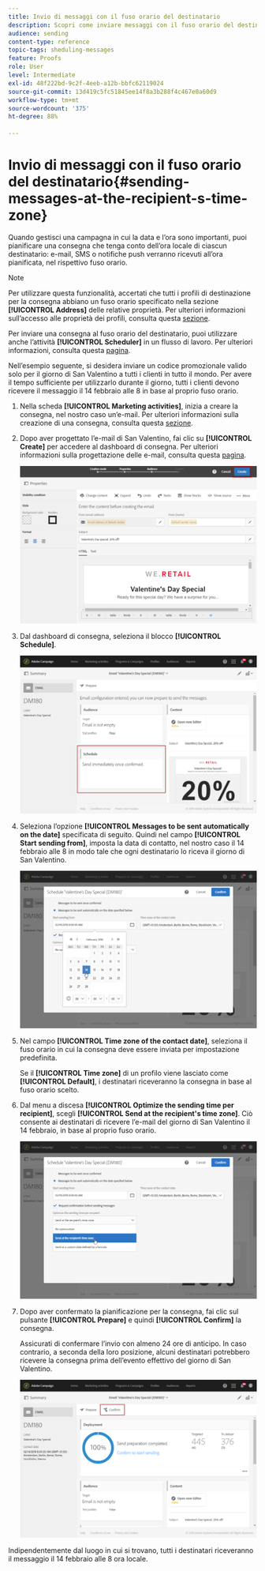 ```yaml
---
title: Invio di messaggi con il fuso orario del destinatario
description: Scopri come inviare messaggi con il fuso orario del destinatario
audience: sending
content-type: reference
topic-tags: sheduling-messages
feature: Proofs
role: User
level: Intermediate
exl-id: 48f222bd-9c2f-4eeb-a12b-bbfc62119024
source-git-commit: 13d419c5fc51845ee14f8a3b288f4c467e0a60d9
workflow-type: tm+mt
source-wordcount: '375'
ht-degree: 88%

---
```


# Invio di messaggi con il fuso orario del destinatario{#sending-messages-at-the-recipient-s-time-zone}

Quando gestisci una campagna in cui la data e l’ora sono importanti, puoi pianificare una consegna che tenga conto dell’ora locale di ciascun destinatario: e-mail, SMS o notifiche push verranno ricevuti all’ora pianificata, nel rispettivo fuso orario.

>[!NOTE]
>
>Per utilizzare questa funzionalità, accertati che tutti i profili di destinazione per la consegna abbiano un fuso orario specificato nella sezione **[!UICONTROL Address]** delle relative proprietà. Per ulteriori informazioni sull’accesso alle proprietà dei profili, consulta questa [sezione](../../audiences/using/editing-profiles.md).

Per inviare una consegna al fuso orario del destinatario, puoi utilizzare anche l’attività **[!UICONTROL Scheduler]** in un flusso di lavoro. Per ulteriori informazioni, consulta questa [pagina](../../automating/using/scheduler.md).

Nell’esempio seguente, si desidera inviare un codice promozionale valido solo per il giorno di San Valentino a tutti i clienti in tutto il mondo. Per avere il tempo sufficiente per utilizzarlo durante il giorno, tutti i clienti devono ricevere il messaggio il 14 febbraio alle 8 in base al proprio fuso orario.

1. Nella scheda **[!UICONTROL Marketing activities]**, inizia a creare la consegna, nel nostro caso un’e-mail. Per ulteriori informazioni sulla creazione di una consegna, consulta questa [sezione](../../channels/using/creating-an-email.md).
1. Dopo aver progettato l’e-mail di San Valentino, fai clic su **[!UICONTROL Create]** per accedere al dashboard di consegna. Per ulteriori informazioni sulla progettazione delle e-mail, consulta questa [pagina](../../designing/using/personalization.md#example-email-personalization).

   ![](assets/send-time_opt_valentine_1.png)

1. Dal dashboard di consegna, seleziona il blocco **[!UICONTROL Schedule]**.

   ![](assets/send-time_opt_valentine_2.png)

1. Seleziona l’opzione **[!UICONTROL Messages to be sent automatically on the date]** specificata di seguito. Quindi nel campo **[!UICONTROL Start sending from]**, imposta la data di contatto, nel nostro caso il 14 febbraio alle 8 in modo tale che ogni destinatario lo riceva il giorno di San Valentino.

   ![](assets/send-time_opt_valentine.png)

1. Nel campo **[!UICONTROL Time zone of the contact date]**, seleziona il fuso orario in cui la consegna deve essere inviata per impostazione predefinita.

   Se il **[!UICONTROL Time zone]** di un profilo viene lasciato come **[!UICONTROL Default]**, i destinatari riceveranno la consegna in base al fuso orario scelto.

1. Dal menu a discesa **[!UICONTROL Optimize the sending time per recipient]**, scegli **[!UICONTROL Send at the recipient's time zone]**. Ciò consente ai destinatari di ricevere l’e-mail del giorno di San Valentino il 14 febbraio, in base al proprio fuso orario.

   ![](assets/send-time_opt_valentine_3.png)

1. Dopo aver confermato la pianificazione per la consegna, fai clic sul pulsante **[!UICONTROL Prepare]** e quindi **[!UICONTROL Confirm]** la consegna.

   Assicurati di confermare l’invio con almeno 24 ore di anticipo. In caso contrario, a seconda della loro posizione, alcuni destinatari potrebbero ricevere la consegna prima dell’evento effettivo del giorno di San Valentino.

   ![](assets/send-time_opt_valentine_4.png)

Indipendentemente dal luogo in cui si trovano, tutti i destinatari riceveranno il messaggio il 14 febbraio alle 8 ora locale.
